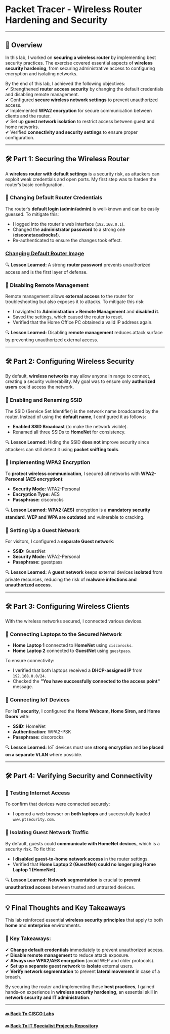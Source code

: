 # Packet Tracer - Wireless Router Hardening and Security

---
## 📌 Overview  
In this lab, I worked on **securing a wireless router** by implementing best security practices. The exercise covered essential aspects of **wireless security hardening**, from securing administrative access to configuring encryption and isolating networks.  

By the end of this lab, I achieved the following objectives:  
✔ Strengthened **router access security** by changing the default credentials and disabling remote management.  
✔ Configured **secure wireless network settings** to prevent unauthorized access.  
✔ Implemented **WPA2 encryption** for secure communication between clients and the router.  
✔ Set up **guest network isolation** to restrict access between guest and home networks.  
✔ Verified **connectivity and security settings** to ensure proper configuration.  

---

## 🛠 Part 1: Securing the Wireless Router  
A **wireless router with default settings** is a security risk, as attackers can exploit weak credentials and open ports. My first step was to harden the router’s basic configuration.  

### 🔹 Changing Default Router Credentials  
The router’s **default login (admin/admin)** is well-known and can be easily guessed. To mitigate this:  
- I logged into the router's web interface (`192.168.0.1`).  
- Changed the **administrator password** to a strong one (**cisconetacadrocks!**).  
- Re-authenticated to ensure the changes took effect.  

### [Changing Default Router Image](https://raw.githubusercontent.com/proxymc/it-specialist-projects/refs/heads/main/CISCO/Packet-Tracer/Images/Wireless_Router_Hardening_And_Security/Changing%20Default%20Password%20.png)

🔍 **Lesson Learned:** A strong **router password** prevents unauthorized access and is the first layer of defense.  

### 🔹 Disabling Remote Management  
Remote management allows **external access** to the router for troubleshooting but also exposes it to attacks. To mitigate this risk:  
- I navigated to **Administration > Remote Management** and **disabled it**.  
- Saved the settings, which caused the router to reset.  
- Verified that the Home Office PC obtained a valid IP address again.  

🔍 **Lesson Learned:** Disabling **remote management** reduces attack surface by preventing unauthorized external access.  

---

## 🛠 Part 2: Configuring Wireless Security  
By default, **wireless networks** may allow anyone in range to connect, creating a security vulnerability. My goal was to ensure only **authorized users** could access the network.  

### 🔹 Enabling and Renaming SSID  
The SSID (Service Set Identifier) is the network name broadcasted by the router. Instead of using the **default name**, I configured it as follows:  
- **Enabled SSID Broadcast** (to make the network visible).  
- Renamed all three SSIDs to **HomeNet** for consistency.  

🔍 **Lesson Learned:** Hiding the SSID **does not** improve security since attackers can still detect it using **packet sniffing tools**.  

### 🔹 Implementing WPA2 Encryption  
To **protect wireless communication**, I secured all networks with **WPA2-Personal (AES encryption)**:  
- **Security Mode:** WPA2-Personal  
- **Encryption Type:** AES  
- **Passphrase:** ciscorocks  

🔍 **Lesson Learned:** **WPA2 (AES)** encryption is a **mandatory security standard**. **WEP and WPA are outdated** and vulnerable to cracking.  

### 🔹 Setting Up a Guest Network  
For visitors, I configured a **separate Guest network**:  
- **SSID:** GuestNet  
- **Security Mode:** WPA2-Personal  
- **Passphrase:** guestpass  

🔍 **Lesson Learned:** A **guest network** keeps external devices **isolated** from private resources, reducing the risk of **malware infections and unauthorized access**.  

---

## 🛠 Part 3: Configuring Wireless Clients  
With the wireless networks secured, I connected various devices.  

### 🔹 Connecting Laptops to the Secured Network  
- **Home Laptop 1** connected to **HomeNet** using `ciscorocks`.  
- **Home Laptop 2** connected to **GuestNet** using `guestpass`.  

To ensure connectivity:  
- I verified that both laptops received a **DHCP-assigned IP** from `192.168.0.0/24`.  
- Checked the **"You have successfully connected to the access point"** message.  

### 🔹 Connecting IoT Devices  
For **IoT security**, I configured the **Home Webcam, Home Siren, and Home Doors** with:  
- **SSID:** HomeNet  
- **Authentication:** WPA2-PSK  
- **Passphrase:** ciscorocks  

🔍 **Lesson Learned:** IoT devices must use **strong encryption** and **be placed on a separate VLAN** where possible.  

---

## 🛠 Part 4: Verifying Security and Connectivity  
### 🔹 Testing Internet Access  
To confirm that devices were connected securely:  
- I opened a web browser on **both laptops** and successfully loaded `www.ptsecurity.com`.  

### 🔹 Isolating Guest Network Traffic  
By default, guests could **communicate with HomeNet devices**, which is a security risk. To fix this:  
- I **disabled guest-to-home network access** in the router settings.  
- Verified that **Home Laptop 2 (GuestNet) could no longer ping Home Laptop 1 (HomeNet)**.  

🔍 **Lesson Learned:** **Network segmentation** is crucial to **prevent unauthorized access** between trusted and untrusted devices.  

---

## 💡 Final Thoughts and Key Takeaways  
This lab reinforced essential **wireless security principles** that apply to both **home** and **enterprise** environments.  

### 🔑 Key Takeaways:  
✔ **Change default credentials** immediately to prevent unauthorized access.  
✔ **Disable remote management** to reduce attack exposure.  
✔ **Always use WPA2/AES encryption** (avoid WEP and older protocols).  
✔ **Set up a separate guest network** to **isolate** external users.  
✔ **Verify network segmentation** to prevent **lateral movement** in case of a breach.  

By securing the router and implementing these **best practices**, I gained hands-on experience in **wireless security hardening**, an essential skill in **network security and IT administration**.  

---
#### 🔙 [Back To CISCO Labs](/CISCO/Packet-Tracer/)
#### 🔙 [Back To IT Specialist Projects Repository](https://github.com/proxymc/it-specialist-projects)  




